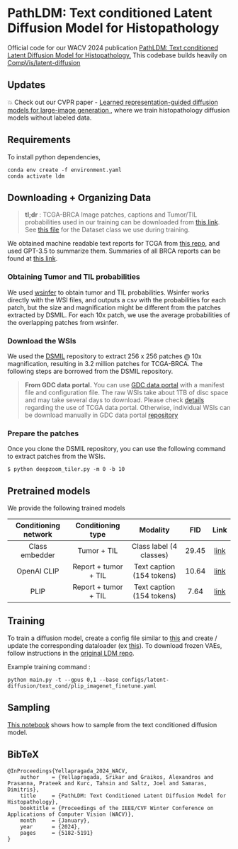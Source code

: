 # PathLDM: Text conditioned Latent Diffusion Model for Histopathology

Official code for our WACV 2024 publication [PathLDM: Text conditioned Latent Diffusion Model for Histopathology.](https://openaccess.thecvf.com/content/WACV2024/papers/Yellapragada_PathLDM_Text_Conditioned_Latent_Diffusion_Model_for_Histopathology_WACV_2024_paper.pdf) This codebase builds heavily on [CompVis/latent-diffusion](https://github.com/CompVis/latent-diffusion)

## Updates
💥 Check out our CVPR paper - [Learned representation-guided diffusion models for large-image generation
](https://histodiffusion.github.io/docs/publications/cvpr_24), where we train histopathology diffusion models without labeled data.

## Requirements
To install python dependencies, 

```
conda env create -f environment.yaml
conda activate ldm
```

## Downloading + Organizing Data

>**tl;dr** : TCGA-BRCA Image patches, captions and Tumor/TIL probabilities used in our training can be downloaded from [this link](https://drive.google.com/drive/folders/1MPBsVjh7q57DzYJXSLF2wkKjssw3jEtF?usp=sharing). See [this file](https://github.com/cvlab-stonybrook/PathLDM/blob/main/ldm/data/text_cond/tumor_til_in_text.py) for the Dataset class we use during training. 


We obtained machine readable text reports for TCGA from [this repo](https://github.com/tatonetti-lab/tcga-path-reports), and used GPT-3.5 to summarize them. Summaries of all BRCA reports can be found at [this link](https://drive.google.com/drive/folders/1it4W4DBN4xFrLFX3nyVGoW0mTVklF6WY?usp=sharing).

### Obtaining Tumor and TIL probabilities

We used [wsinfer](https://wsinfer.readthedocs.io/en/latest/) to obtain tumor and TIL probabilities. Wsinfer works directly with the WSI files, and outputs a csv with the probabilities for each patch, but the size and magnification might be different from the patches extracted by DSMIL. For each 10x patch, we use the average probabilities of the overlapping patches from wsinfer.  


### Download the WSIs


We used the [DSMIL](https://github.com/binli123/dsmil-wsi) repository to extract 256 x 256 patches @ 10x magnification, resulting in 3.2 million patches for TCGA-BRCA. The following steps are borrowed from the DSMIL repository. 



>**From GDC data portal.** You can use [GDC data portal](https://docs.gdc.cancer.gov/Data_Transfer_Tool/Users_Guide/Getting_Started/) with a manifest file and configuration file. The raw WSIs take about 1TB of disc space and may take several days to download. Please check [details](https://docs.gdc.cancer.gov/Data_Transfer_Tool/Users_Guide/Getting_Started/) regarding the use of TCGA data portal. Otherwise, individual WSIs can be download manually in GDC data portal [repository](https://portal.gdc.cancer.gov/repository?filters=%7B%22op%22%3A%22and%22%2C%22content%22%3A%5B%7B%22content%22%3A%7B%22field%22%3A%22files.cases.primary_site%22%2C%22value%22%3A%5B%22bronchus%20and%20lung%22%5D%7D%2C%22op%22%3A%22in%22%7D%2C%7B%22content%22%3A%7B%22field%22%3A%22files.data_format%22%2C%22value%22%3A%5B%22svs%22%5D%7D%2C%22op%22%3A%22in%22%7D%2C%7B%22op%22%3A%22in%22%2C%22content%22%3A%7B%22field%22%3A%22files.experimental_strategy%22%2C%22value%22%3A%5B%22Diagnostic%20Slide%22%5D%7D%7D%5D%7D)  

### Prepare the patches

Once you clone the DSMIL repository, you can use the following command to extract patches from the WSIs. 

```
$ python deepzoom_tiler.py -m 0 -b 10
```



## Pretrained models

We provide the following trained models

| Conditioning network |  Conditioning  type  |          Modality         |  FID  | Link |
|:--------------------:|:--------------------:|:-------------------------:|:-----:|:----:|
|    Class embedder    |      Tumor + TIL     |  Class label (4 classes)  | 29.45 | [link](https://drive.google.com/drive/folders/1OzFDEWlqXHUTAG5IGEVviObj10A66mOu?usp=sharing) |
|      OpenAI CLIP     | Report + tumor + TIL | Text caption (154 tokens) | 10.64 | [link](https://drive.google.com/drive/folders/1UTbWXq5wZWdb6_DJpBcygYZvBaPKabHf?usp=sharing) |
|         PLIP         | Report + tumor + TIL | Text caption (154 tokens) |  7.64 | [link](https://drive.google.com/drive/folders/1v3SXkA1D94w7Q1XMPSEA1yrSfpwhXzCr?usp=sharing) |


## Training

To train a diffusion model, create a config file similar to [this](./configs/latent-diffusion/text_cond/plip_imagenet_finetune.yaml) and create / update the corresponding dataloader (ex [this](./ldm/data/text_cond/tumor_til_in_text.py)). To download frozen VAEs, follow instructions in the [original LDM repo](https://github.com/CompVis/latent-diffusion/tree/main).

Example training command :
```
python main.py -t --gpus 0,1 --base configs/latent-diffusion/text_cond/plip_imagenet_finetune.yaml 
```

## Sampling

[This notebook](./example_sampling.ipynb) shows how to sample from the text conditioned diffusion model. 


## BibTeX

```
@InProceedings{Yellapragada_2024_WACV,
    author    = {Yellapragada, Srikar and Graikos, Alexandros and Prasanna, Prateek and Kurc, Tahsin and Saltz, Joel and Samaras, Dimitris},
    title     = {PathLDM: Text Conditioned Latent Diffusion Model for Histopathology},
    booktitle = {Proceedings of the IEEE/CVF Winter Conference on Applications of Computer Vision (WACV)},
    month     = {January},
    year      = {2024},
    pages     = {5182-5191}
}
```


